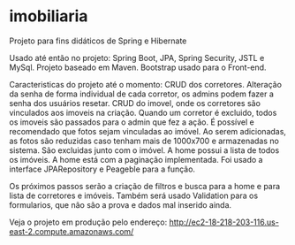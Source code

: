# imobiliaria
Projeto para fins didáticos de Spring e Hibernate

Usado até então no projeto: Spring Boot, JPA, Spring Security, JSTL e MySql. Projeto baseado em Maven. Bootstrap usado para o Front-end.

Caracteristicas do projeto até o momento: CRUD dos corretores. Alteração da senha de forma individual de cada corretor, os admins podem fazer a senha dos usuários resetar. CRUD do imovel, onde os corretores são vinculados aos imoveis na criação. Quando um corretor é excluido, todos os imoveis são passados para o admin que fez a ação.
É possível e recomendado que fotos sejam vinculadas ao imóvel. Ao serem adicionadas, as fotos são reduzidas caso tenham mais de 1000x700 e armazenadas no sistema. São excluidas junto com o imóvel.
A home possui a lista de todos os imóveis. A home está com a paginação implementada. Foi usado a interface JPARepository e Peageble para a função.

Os próximos passos serão a criação de filtros e busca para a home e para lista de corretores e imóveis. Também será usado Validation para os formularios, que não são a prova e dados mal inserido ainda.

Veja o projeto em produção pelo endereço: http://ec2-18-218-203-116.us-east-2.compute.amazonaws.com/
